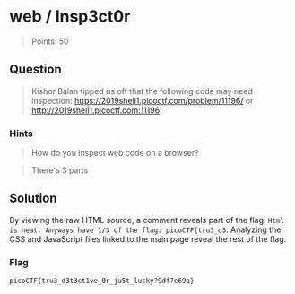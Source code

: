 # web / Insp3ct0r

> Points: 50

## Question

> Kishor Balan tipped us off that the following code may need inspection:
> <https://2019shell1.picoctf.com/problem/11196/> or <http://2019shell1.picoctf.com:11196>

### Hints

> How do you inspect web code on a browser?

> There's 3 parts

## Solution

By viewing the raw HTML source, a comment reveals part of the flag:
`Html is neat. Anyways have 1/3 of the flag: picoCTF{tru3_d3`.
Analyzing the CSS and JavaScript files linked to the main page reveal the rest of the flag.

### Flag

`picoCTF{tru3_d3t3ct1ve_0r_ju5t_lucky?9df7e69a}`
